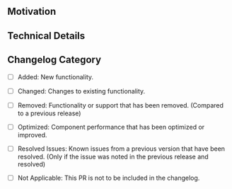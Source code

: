 ## Motivation
<!-- Explain the purpose of this PR and the goals it aims to achieve. -->

## Technical Details
<!-- Explain the changes along with any relevant GitHub links. -->

## Changelog Category
- [ ] Added: New functionality.
- [ ] Changed: Changes to existing functionality.
- [ ] Removed: Functionality or support that has been removed. (Compared to a previous release)
- [ ] Optimized: Component performance that has been optimized or improved.
- [ ] Resolved Issues: Known issues from a previous version that have been resolved. (Only if the issue was noted in the previous release and resolved)
- [ ] Not Applicable: This PR is not to be included in the changelog.

